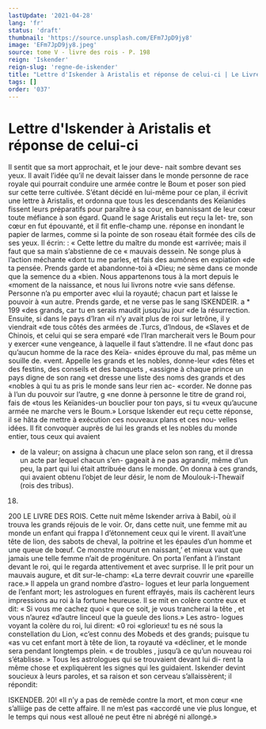 ```yaml
---
lastUpdate: '2021-04-28'
lang: 'fr'
status: 'draft'
thumbnail: 'https://source.unsplash.com/EFm7JpD9jy8'
image: 'EFm7JpD9jy8.jpeg'
source: tome V - livre des rois - P. 198
reign: 'Iskender'
reign-slug: 'regne-de-iskender'
title: "Lettre d'Iskender à Aristalis et réponse de celui-ci | Le Livre des Rois | Shâhnâmeh"
tags: []
order: '037'
---
```


<!-- LTeX: language=fr -->

# Lettre d'Iskender à Aristalis et réponse de celui-ci

Il sentit que sa mort approchait, et le jour deve- nait sombre devant ses yeux. Il avait l’idée qu’il ne
devait laisser dans le monde personne de race royale
qui pourrait conduire une armée contre le Boum et poser son pied sur cette terre cultivée. S’étant décidé
en lui-même pour ce plan, il écrivit une lettre à
Aristalis, et ordonna que tous les descendants des Keïanides fissent leurs préparatifs pour paraître à
sa cour, en bannissant de leur cœur toute méfiance à son égard. Quand le sage Aristalis eut reçu la let- tre, son cœur en fut épouvanté, et il fit enfle-champ une. réponse en inondant le papier de larmes, comme si la pointe de son roseau était formée des cils de ses yeux. Il écrin: : « Cette lettre du maître du monde est «arrivée; mais il faut que sa main s’abstienne de ce
« mauvais dessein. Ne songe plus à l’action méchante
«dont tu me parles, et fais des aumônes en expiation «de ta pensée. Prends garde et abandonne-toi à «Dieu; ne sème dans ce monde que la semence du a «bien. Nous appartenons tous à la mort depuis le «moment de la naissance, et nous lui livrons notre «vie sans défense. Personne n’a pu emporter avec
«lui la royauté; chacun part et laisse le pouvoir à «un autre. Prends garde, et ne verse pas le sang
lSKENDEIR. a \* 199 «des grands, car tu en serais maudit jusqu’au jour
«de la résurrection. Ensuite, si dans le pays d’Iran
«il n’y avait plus de roi sur letrône, il y viendrait
«de tous côtés des armées de .Turcs, d’lndous, de
«Slaves et de Chinois, et celui qui se sera emparé «de l’Iran marcherait vers le Boum pour y exercer «une vengeance, à laquelle il faut s’attendre. Il ne «faut donc pas qu’aucun homme de la race des Keïa- «nides éprouve du mal, pas même un souille de. «vent. Appelle les grands et les nobles, donne-leur «des fêtes et des festins, des conseils et des banquets , «assigne à chaque prince un pays digne de son rang «et dresse une liste des noms des grands et des «nobles à qui tu as pris le monde sans leur rien ac- «corder. Ne donne pas à l’un du pouvoir sur l’autre,
g «ne donne à personne le titre de grand roi, fais de «tous les Keïanides-un bouclier pour ton pays, si tu «veux qu’aucune armée ne marche vers le Boum.»
Lorsque lskender eut reçu cette réponse, il se hâta
de mettre à exécution ces nouveaux plans et ces nou- velles idées. Il fit convoquer auprès de lui les grands
et les nobles du monde entier, tous ceux qui avaient

- de la valeur; on assigna à chacun une place selon son rang, et il dressa un acte par lequel chacun s’en- gageait à ne pas agrandir, même d’un peu, la part
  qui lui était attribuée dans le monde. On donna à
  ces grands, qui avaient obtenu l’objet de leur désir, le nom de Moulouk-i-Thewaïf (rois des tribus).

18.

200 LE LIVRE DES ROIS.
Cette nuit même Iskender arriva à Babil, où il
trouva les grands réjouis de le voir. Or, dans cette nuit, une femme mit au monde un enfant qui frappa l d’étonnement ceux qui le virent. Il avait’une tête de
lion, des sabots de cheval, la poitrine et les épaules d’un homme et une queue de bœuf. Ce monstre mourut en naissant,’ et mieux vaut que jamais une telle femme n’ait de progéniture. On porta l’enfant
à l’instant devant le roi, qui le regarda attentivement
et avec surprise. Il le prit pour un mauvais augure, et dit sur-le-champ: «La terre devrait couvrir une «pareille race.» Il appela un grand nombre d’astro-
logues et leur parla longuement de l’enfant mort; les astrologues en furent effrayés, mais ils cachèrent leurs impressions au roi à la fortune heureuse. Il se mit en colère contre eux et dit: « Si vous me cachez quoi
« que ce soit, je vous trancherai la tête , et vous n’aurez «d’autre linceul que la gueule des lions.» Les astro- logues voyant la colère du roi, lui dirent: «0 roi «glorieux! tu es né sous la constellation du Lion, «c’est connu des Mobeds et des grands; puisque tu
«as vu cet enfant mort à tête de lion, ta royauté va «décliner, et le monde sera pendant longtemps plein.
« de troubles , jusqu’à ce qu’un nouveau roi s’établisse. »
Tous les astrologues qui se trouvaient devant lui di- rent la même chose et expliquèrent les signes qui les guidaient. Iskender devint soucieux à leurs paroles, et sa raison et son cerveau s’allaissèrent; il répondit:

ISKENDEB. 20! «Il n’y a pas de remède contre la mort, et mon cœur
«ne s’alliige pas de cette affaire. Il ne m’est pas «accordé une vie plus longue, et le temps qui nous «est alloué ne peut être ni abrégé ni allongé.»

